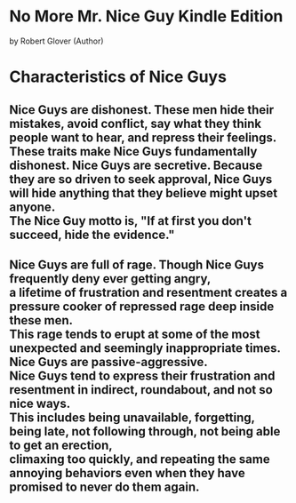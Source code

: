   # No More Mr. Nice Guy Kindle Edition
by Robert Glover (Author)

# Characteristics of Nice Guys

Nice Guys are dishonest. These men hide their mistakes, avoid conflict, say what they think people want to hear, and repress their feelings. These traits make Nice Guys fundamentally dishonest. Nice Guys are secretive. 
  Because they are so driven to seek approval, Nice Guys will hide anything that they believe might upset anyone.  
  The Nice Guy motto is, "If at first you don't succeed, hide the evidence."
 <br/>
  ---------------------
  Nice Guys are full of rage. Though Nice Guys frequently deny ever getting angry,   
  a lifetime of frustration and resentment creates a pressure cooker of repressed rage deep inside these men.  
  This rage tends to erupt at some of the most unexpected and seemingly inappropriate times.
  <br/>
  Nice Guys are passive-aggressive.   
  Nice Guys tend to express their frustration and resentment in indirect, roundabout, and not so nice ways.   
  This includes being unavailable, forgetting, being late, not following through, not being able to get an erection,   
  climaxing too quickly, and repeating the same annoying behaviors even when they have promised to never do them again.
<br/>
  ---------------------
